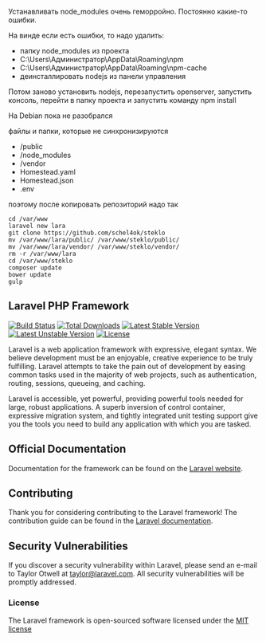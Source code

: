 Устанавливать node_modules очень геморройно. Постоянно какие-то ошибки.  

На винде если есть ошибки, то надо удалить:
* папку node_modules из проекта
* C:\Users\Администратор\AppData\Roaming\npm
* C:\Users\Администратор\AppData\Roaming\npm-cache
* деинсталлировать nodejs из панели управления

Потом заново установить nodejs, перезапустить openserver, запустить консоль, перейти в папку проекта и запустить команду npm install


На Debian пока не разобрался



файлы и папки, которые не синхронизируются
* /public
* /node_modules
* /vendor
* Homestead.yaml
* Homestead.json
* .env

поэтому после копировать репозиторий надо так
```
cd /var/www
laravel new lara
git clone https://github.com/schel4ok/steklo
mv /var/www/lara/public/ /var/www/steklo/public/
mv /var/www/lara/vendor/ /var/www/steklo/vendor/
rm -r /var/www/lara
cd /var/www/steklo
composer update
bower update
gulp
```

## Laravel PHP Framework

[![Build Status](https://travis-ci.org/laravel/framework.svg)](https://travis-ci.org/laravel/framework)
[![Total Downloads](https://poser.pugx.org/laravel/framework/d/total.svg)](https://packagist.org/packages/laravel/framework)
[![Latest Stable Version](https://poser.pugx.org/laravel/framework/v/stable.svg)](https://packagist.org/packages/laravel/framework)
[![Latest Unstable Version](https://poser.pugx.org/laravel/framework/v/unstable.svg)](https://packagist.org/packages/laravel/framework)
[![License](https://poser.pugx.org/laravel/framework/license.svg)](https://packagist.org/packages/laravel/framework)

Laravel is a web application framework with expressive, elegant syntax. We believe development must be an enjoyable, creative experience to be truly fulfilling. Laravel attempts to take the pain out of development by easing common tasks used in the majority of web projects, such as authentication, routing, sessions, queueing, and caching.

Laravel is accessible, yet powerful, providing powerful tools needed for large, robust applications. A superb inversion of control container, expressive migration system, and tightly integrated unit testing support give you the tools you need to build any application with which you are tasked.

## Official Documentation

Documentation for the framework can be found on the [Laravel website](http://laravel.com/docs).

## Contributing

Thank you for considering contributing to the Laravel framework! The contribution guide can be found in the [Laravel documentation](http://laravel.com/docs/contributions).

## Security Vulnerabilities

If you discover a security vulnerability within Laravel, please send an e-mail to Taylor Otwell at taylor@laravel.com. All security vulnerabilities will be promptly addressed.

### License

The Laravel framework is open-sourced software licensed under the [MIT license](http://opensource.org/licenses/MIT)
